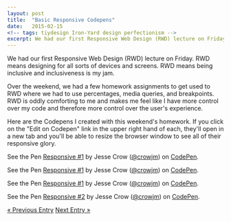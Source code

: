 ```yaml
---
layout: post
title:  "Basic Responsive Codepens"
date:   2015-02-15
<!-- tags: tiydesign Iron-Yard design perfectionism -->
excerpt: We had our first Responsive Web Design (RWD) lecture on Friday. RWD means designing for all sorts of devices and screens. RWD means being inclusive and inclusiveness is my jam.
---
```


We had our first Responsive Web Design (RWD) lecture on Friday. RWD means designing for all sorts of devices and screens. RWD means being inclusive and inclusiveness is my jam.

Over the weekend, we had a few homework assignments to get used to RWD where we had to use percentages, media queries, and breakpoints. RWD is oddly comforting to me and makes me feel like I have more control over my code and therefore more control over the user's experience. 

Here are the Codepens I created with this weekend's homework. If you click on the "Edit on Codepen" link in the upper right hand of each, they'll open in a new tab and you'll be able to resize the browser window to see all of their responsive glory.

<p data-height="268" data-theme-id="12329" data-slug-hash="raJqOP" data-default-tab="result" data-user="crowjm" class='codepen'>See the Pen <a href='http://codepen.io/crowjm/pen/raJqOP/'>Responsive #1</a> by Jesse Crow (<a href='http://codepen.io/crowjm'>@crowjm</a>) on <a href='http://codepen.io'>CodePen</a>.</p>
<script async src="//assets.codepen.io/assets/embed/ei.js"></script>

<p data-height="268" data-theme-id="12329" data-slug-hash="emVPzx" data-default-tab="result" data-user="crowjm" class='codepen'>See the Pen <a href='http://codepen.io/crowjm/pen/emVPzx/'>Responsive #1</a> by Jesse Crow (<a href='http://codepen.io/crowjm'>@crowjm</a>) on <a href='http://codepen.io'>CodePen</a>.</p>
<script async src="//assets.codepen.io/assets/embed/ei.js"></script>

<p data-height="268" data-theme-id="12329" data-slug-hash="ogEazj" data-default-tab="result" data-user="crowjm" class='codepen'>See the Pen <a href='http://codepen.io/crowjm/pen/ogEazj/'>Responsive #1</a> by Jesse Crow (<a href='http://codepen.io/crowjm'>@crowjm</a>) on <a href='http://codepen.io'>CodePen</a>.</p>
<script async src="//assets.codepen.io/assets/embed/ei.js"></script>

<p data-height="268" data-theme-id="12329" data-slug-hash="GgQYNW" data-default-tab="result" data-user="crowjm" class='codepen'>See the Pen <a href='http://codepen.io/crowjm/pen/GgQYNW/'>Responsive #2</a> by Jesse Crow (<a href='http://codepen.io/crowjm'>@crowjm</a>) on <a href='http://codepen.io'>CodePen</a>.</p>
<script async src="//assets.codepen.io/assets/embed/ei.js"></script>

<div>
	<a class="previous-entry" href="http://jessecrow.com/2015/02/12/sketches-and-perfectionism.html">&laquo; Previous Entry</a>
	<a class="next-entry" href="http://jessecrow.com/2015/02/18/responsive-sketches.html">Next Entry &raquo;</a>
</div>